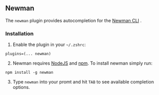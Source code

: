 ## Newman

The `newman` plugin provides autocompletion for the [Newman CLI](https://github.com/postmanlabs/newman) .

### Installation

1. Enable the plugin in your `~/.zshrc`:
  ```
  plugins=(... newman)
  ```

2. Newman requires [NodeJS](https://nodejs.org/en/) and [npm](https://www.npmjs.com/). To install newman simply run:
  ```
  npm install -g newman
  ```

3. Type `newman` into your promt and hit `TAB` to see available completion options.
